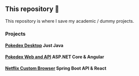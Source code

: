 
## This repository 📌

This repository is where I save my academic / dummy projects.

### Projects
#### [Pokedex Desktop](https://github.com/Zackysh/programming/tree/main/practices/completed/full-projects/PokedexDesktop) Just Java
#### [Pokedex Web and API](https://github.com/Zackysh/programming/tree/main/practices/completed/full-projects/PokedexWebApi) ASP.NET Core & Angular
#### [Netflix Custom Browser](https://github.com/Zackysh/programming/tree/main/practices/completed/full-projects/FavShows) Spring Boot API & React

